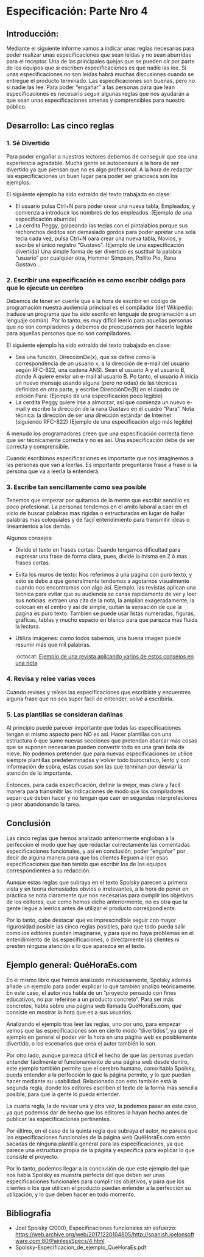 # Especificación: Parte Nro 4

## Introducción: 

Mediante el siguiente informe vamos a indicar unas reglas necesarias para poder realizar unas especificaciones que sean leídas y no sean aburridas para el receptor. Una de las principales quejas que se pueden oír por parte de los equipos que si escriben especificaciones es que nadie las lee. Si unas especificaciones no son leídas habrá muchas discusiones cuando se entregue el producto terminado. Las especificaciones son buenas, pero no si nadie las lee. Para poder “engañar” a las personas para que lean especificaciones es necesario seguir algunas reglas que nos ayudarán a que sean unas especificaciones amenas y comprensibles para nuestro público.

## Desarrollo: Las cinco reglas 

### 1. Sé Divertido

Para poder engañar a nuestros lectores debemos de conseguir que sea una experiencia agradable. Mucha gente se autocensura a la hora de ser divertido ya que piensan que no es algo profesional. A la hora de redactar las especificaciones un buen lugar para poder ser graciosos son los ejemplos.

El siguiente ejemplo ha sido extraído del texto trabajado en clase:

-	El usuario pulsa Ctrl+N para poder crear una nueva tabla, Empleados, y comienza a introducir los nombres de los empleados. (Ejemplo de una especificación aburrida)
-	La cerdita Peggy, golpeando las teclas con el pintalabios porque sus rechonchos deditos son demasiado gordos para poder apretar una sola tecla cada vez, pulsa Ctrl+N oara crear una nueva tabla, Novios, y escribe el único registro “Gustavo”. (Ejemplo de una especificación divertida)
Una simple forma de ser divertido es sustituir la palabra “usuario” por cualquier otra, Hommer Simpson, Pollito Pio, Rana Gustavo… 

### 2. Escribir una especificación es como escribir código para que lo ejecute un cerebro

Debemos de tener en cuente que a la hora de escribir en código de programación nuestra audiencia principal es el compilador (def Wikipedia: traduce un programa que ha sido escrito en lenguaje de programación a un lenguaje común). Por lo tanto, es muy difícil leerlo para aquellas personas que no son compiladores y debemos de preocuparnos por hacerlo legible para aquellas personas que no son compiladores.

El siguiente ejemplo ha sido extraído del texto trabajado en clase:

-	Sea una función, DirecciónDe(x), que se define como la correspondencia de un usuario x, a la dirección de e-mail del usuario según RFC-822, una cadena ANSI. Sean el usuario A y el usuario B, donde A quiere enviar un e-mail al usuario B. Po tanto, el usuario A inicia un nuevo mensaje usando alguna (pero no odas) de las técnicas definidas en otra parte, y escribe DirecciónDe(B) en el cuadro de edición Para: (Ejemplo de una especificación poco legible)
-	La cerdita Peggy quiere irse a almorzar, así que comienza un nuevo e-mail y escribe la dirección de la rana Gustavo en el cuadro “Para”.
Nota técnica: la dirección de ser una dirección estándar de Internet (siguiendo RFC-822) (Ejemplo de una especificación algo más legible)

A menudo los programadores creen que una especificación correcta tiene que ser técnicamente correcta y no es así. Una especificación debe de ser correcta y comprensible.

Cuando escribimos especificaciones es importante que nos imaginemos a las personas que van a leerlas. Es importante preguntarse frase a frase si la persona que va a leerla la entenderá. 


### 3. Escribe tan sencillamente como sea posible 

Tenemos que empezar por quitarnos de la mente que escribir sencillo es poco profesional. La personas tendemos en el amito laboral a caer en el vicio de buscar palabras mas rigidas o estructuradas en lugar de hallar palabras mas coloquiales y de facil entendimiento para transmitir ideas o lineamientos a los demás.

Algunos consejos:

* Divide el texto en frases cortas: Cuando tengamos dificultad para expresar una frase de forma clara, pues, divide la misma en 2 ó mas frases cortas.
* Evita los muros de texto: Nos referimos a una pagina con puro texto, y esto se debe a que generalmente tendemos a agotarnos visualmente cuando nos encontramos con algo así. Ejemplo, las revistas aplican una tecnica para evitar que su audiencia se canse rapidamente de ver y leer sus noticias: extraen una cita de la nota, la amplían exageradamente, la colocan en el centro y así de simple, quitan la sensación de que la pagina es puro texto. Tambien se puede usar listas numeradas, figuras, gráficas, tablas y mucho espacio en blanco para que parezca mas fluída la lectura.
* Utilíza imágenes: como todos sabemos, una buena imagen puede resumir más que mil palabras.
	 
	 :octocat:
	 [Ejemplo de una revista aplicando varios de estos consejos en una nota](http://escuelanemomarlin.com/wp-content/uploads/Articulo-revista-mia-no-me-escucha-cuando-le-hablo.jpg)

### 4. Revisa y relee varias veces

Cuando revises y releas las especificaciones que escribiste y encuentres alguna frase que no sea super facíl de entender, volvé a escribirla.

### 5. Las plantillas se consideran dañinas

Al principio puede parecer importante que todas las especificaciones tengan el mismo aspecto pero NO es así. Hacer plantillas con una estructura ó que sume nuevas secciones que pretendan abarcar mas cosas que se suponen necesarias pueden convertir todo en una gran bola de nieve. No podemos pretender que para nuevas especificaciones se utilice siempre plantillas predeterminadas y volver todo burocratico, lento y con información de sobra, estas cosas son las que terminan por desviar la atención de lo importante.
	
Entonces, para cada especificación, definir la mejor, mas clara y facíl manera para transmitir las indicaciones de modo que los compiladores sepan que deben hacer y no tengan que caer en segundas interpretaciones o peor abandonando la tarea.

## Conclusión 

Las cinco reglas que hemos analizado anteriormente engloban a la perfección el modo que hay que redactar correctamente las comentadas especificaciones funcionales, y así en conclusión, poder “engañar” por decir de alguna manera para que los clientes lleguen a leer esas especificaciones que han tenido que escribir los de los equipos correspondientes a su redacción. 

Aunque estas reglas que subraya en el texto Spolsky parecen a primera vista y en teoría demasiados obvios o irrelevantes, a la hora de poner en práctica se nota claramente que nos necesarias para cumplir los objetivos de los editores, que como hemos dicho anteriormente, no es otra que la gente llegue a leerlos antes de utilizar el producto correspondiente. 

Por lo tanto, cabe destacar que es imprescindible seguir con mayor rigurosidad posible las cinco reglas posibles, para que todo pueda salir como los editores puedan imaginarse, y para que no haya problemas en el entendimiento de las especificaciones, o directamente los clientes ni presten ninguna atención a lo que aparezca en el texto. 

## Ejemplo general: QuéHoraEs.com 

En el mismo libro que hemos analizado minuciosamente, Spolsky además añade un ejemplo para poder explicar lo que también analizó teóricamente. En este caso, el autor nos habla de un “proyecto pensado con fines educativos, no par referirse a un producto concreto”. Para ser más concretos, habla sobre una página web llamada QuéHoraEs.com, que consiste en mostrar la hora que es a sus usuarios. 

Analizando el ejemplo tras leer las reglas, uno por uno, para empezar vemos que las especificaciones son en cierto modo “divertidos”, ya que el ejemplo en general el poder ver la hora en una página web es posiblemente divertido, o los escenarios que crea el autor también lo son. 

Por otro lado, aunque parezca difícil el hecho de que las personas puedan entender fácilmente el funcionamiento de una página web desde dentro, este ejemplo también permite que el cerebro humano, como habla Spolsky, pueda entender a la perfección lo que la página permite, y lo que puedan hacer mediante su usabilidad. Relacionado con  esto también está la segunda regla, donde los editores escriben el texto de la forma más sencilla posible, para que la gente lo pueda entender. 

La cuarta regla, la de revisar una y otra vez, la podemos pasar en este caso, ya que podemos dar de hecho que los editores la hayan hecho antes de publicar las especificaciones pertinentes. 

Por último, en el caso de la quinta regla que subraya el autor, no parece que las especificaciones funcionales de la página web QuéHoraEs.com estén sacadas de ninguna plantilla general para las especificaciones, ya que parece una estructura propia de la página y específica para explicar lo que consiste el proyecto. 

Por lo tanto, podemos llegar a la conclusión de que este ejemplo del que nos habla Spolsky es muestra perfecta del que deben ser unas especificaciones funcionales para cumplir los objetivos, y para que los clientes o los que utilicen el producto puedan entender a la perfección su utilización, y lo que deben hacer en todo momento. 

## Bibliografia
- Joel Spolsky (2000), Especificaciones funcionales sin esfuerzo: https://web.archive.org/web/20171220104805/http://spanish.joelonsoftware.com:80/PainlessSpecs/4.html
- Spolsky-Especificacion_de_ejemplo_QueHoraEs.pdf
   
